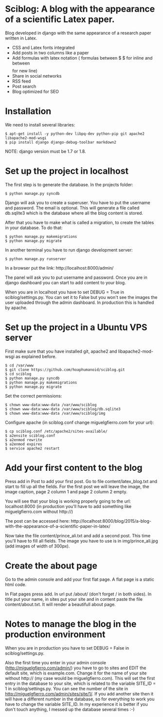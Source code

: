 Sciblog: A blog with the appearance of a scientific Latex paper.
==================

Blog developed in django with the same appearance of a research paper written in Latex.

* CSS and Latex fonts integrated
* Add posts in two columns like a paper
* Add formulas with latex notation ( formulas between $ $ for inline and between $$ $$ for new line)
* Share in social networks
* RSS feed
* Post search 
* Blog optimized for SEO

Installation
==================

We need to install several libraries:

	$ apt-get install -y python-dev libpq-dev python-pip git apache2 libapache2-mod-wsgi
	$ pip install django django-debug-toolbar markdown2

NOTE: django version must be 1.7 or 1.8. 

Set up the project in localhost
==================================================
The first step is to generate the database. In the projects folder:
  
	$ python manage.py syncdb  
Django will ask you to create a superuser. You have to put the username and password. The email is optional. 
This will generate a file called db.sqlite3 which is the database where all the blog content is stored.

After that you have to make what is called a migration, to create the tables in your database. To do that:
	
	$ python manage.py makemigrations
	$ python manage.py migrate

In another terminal you have to run django development server:

	$ python manage.py runserver  
	
In a browser put the link: http://localhost:8000/admin/

The panel will ask you to put username and password. Once you are in django dashboard you can start to add content to
your blog.

When you are in localhost you have to set DEBUG = True in sciblog/settings.py. You can set it to False but you won't see the images the user uploaded through the admin dashboard. In production this is handled by apache.

Set up the project in a Ubuntu VPS server
==================================================

First make sure that you have installed git, apache2 and libapache2-mod-wsgi as explained before. 

	$ cd /var/www
	$ git clone https://github.com/hoaphumanoid/sciblog.git
	$ cd sciblog
	$ python manage.py syncdb  
	$ python manage.py makemigrations
	$ python manage.py migrate

Set the correct permissions:

	$ chown www-data:www-data /var/www/sciblog
	$ chown www-data:www-data /var/www/sciblog/db.sqlite3
	$ chown www-data:www-data /var/www/sciblog/img	

Configure apache (in sciblog.conf change miguelgfierro.com for your url):

	$ cp sciblog.conf /etc/apache2/sites-available/
	$ a2ensite sciblog.conf
	$ a2enmod rewrite
	$ a2enmod expires
	$ service apache2 restart
	
Add your first content to the blog
==================================================

Press add in Post to add your first post. Go to file content/latex_blog.txt and start to fill up all the fields. For the first
post we will leave the image, the image caption, page 2 column 1 and page 2 column 2 empty.

You will see that your blog is working properly going to the url: localhost:8000 (in production you'll have to add something like miguelgfierro.com without http://)

The post can be accessed here: http://localhost:8000/blog/2015/a-blog-with-the-appearance-of-a-scientific-paper-in-latex/

Now take the file content/prince_ali.txt and add a second post. This time you'll have to fill all fields. The image you have to use
is in img/prince_ali.jpg (add images of width of 300px).

Create the about page
==================================================

Go to the admin console and add your first flat page. A flat page is a static html code. 

In Flat pages press add. In url put /about/ (don't forget / in both sides). In title put your name, in sites put your site and in content paste the file content/about.txt. It will render a beautifull about page. 

Notes to manage the blog in the production environment
==================================================

When you are in production you have to set DEBUG = False in sciblog/settings.py.

Also the first time you enter in your admin console (http://miguelgfierro.com/admin/) you have to go to sites and EDIT the default site, which is example.com. Change it for the name of your site without http:// (my case would be miguelgfierro.com).
This will set the first entry in the database to your site, which is related to the variable SITE_ID = 1 in sciblog/settings.py. You can see the number of the site in http://miguelgfierro.com/admin/sites/site/1/. If you add another site then it will have a different number in the database, so for everything to work you have to change the variable SITE_ID. In my experience it is better if you don't touch anything, I messed up the database several times :-)



